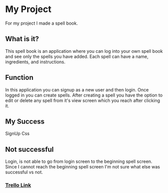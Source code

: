 # My Project

For my project I made a spell book.
 

## What is it?

This spell book is an application where you can log into your own spell book and see only the spells you have added. Each spell can have a name, ingredients, and instructions. 

## Function

In this application you can signup as a new user and then login. Once logged in you can create spells. After creating a spell you have the option to edit or delete any spell from it's view screen which you reach after clicking it.

## My Success
SignUp
Css

## Not successful
Login, is not able to go from login screen to the beginning spell screen.
Since I cannot reach the beginning spell screen I'm not sure what else was successful vs not. 

### [Trello Link](https://trello.com/invite/b/RpqG6kJd/ATTIcc3aa57a8bb81dfbd5bb9c45e939a2299CD387FB/project-2)
